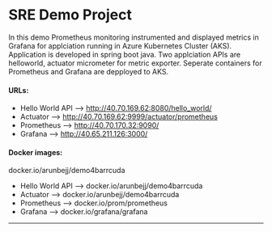 # SRE Demo Project 
In this demo Prometheus monitoring instrumented and displayed metrics in Grafana for applciation running in Azure Kubernetes Cluster (AKS). Application is developed in spring boot java. Two applciation APIs are helloworld, actuator micrometer for metric exporter. Seperate containers for Prometheus and Grafana are depployed to AKS.

#### URLs:
- Hello World API --> http://40.70.169.62:8080/hello_world/
- Actuator -->  http://40.70.169.62:9999/actuator/prometheus
- Prometheus --> http://40.70.170.32:9090/
- Grafana --> http://40.65.211.126:3000/

#### Docker images:
docker.io/arunbejj/demo4barrcuda
- Hello World API --> docker.io/arunbejj/demo4barrcuda
- Actuator -->  docker.io/arunbejj/demo4barrcuda
- Prometheus --> docker.io/prom/prometheus 
- Grafana --> docker.io/grafana/grafana

----
